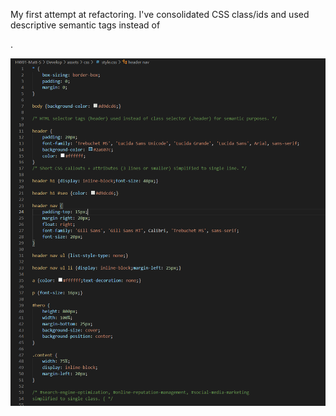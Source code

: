 My first attempt at refactoring. I've consolidated CSS class/ids and used descriptive semantic tags instead of <div>.

![Screenshot](./Capture.png "Cleaned up CSS")

